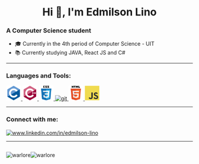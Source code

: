 <style>
    #conteudo{
      display: flex;
  }
    .item{
      justify-content: space-around;
  }
 </style>
<h1 align="center">Hi 👋, I'm Edmilson Lino</h1>
<h3 align="left">A Computer Science student</h3>

- 🎓 Currently in the 4th period of Computer Science - UIT
- 📚 Currently studying JAVA, React JS and C#

<hr>
<h3 align="left">Languages and Tools:</h3>
<p align="left"> <a href="https://www.cprogramming.com/" target="_blank"> <img src="https://raw.githubusercontent.com/devicons/devicon/master/icons/c/c-original.svg" alt="c" width="40" height="40"/> </a> <a href="https://www.w3schools.com/cpp/" target="_blank"> <img src="https://raw.githubusercontent.com/devicons/devicon/master/icons/cplusplus/cplusplus-original.svg" alt="cplusplus" width="40" height="40"/> </a> <a href="https://www.w3schools.com/css/" target="_blank"> <img src="https://raw.githubusercontent.com/devicons/devicon/master/icons/css3/css3-original-wordmark.svg" alt="css3" width="40" height="40"/> </a> <a href="https://git-scm.com/" target="_blank"> <img src="https://www.vectorlogo.zone/logos/git-scm/git-scm-icon.svg" alt="git" width="40" height="40"/> </a> <a href="https://www.w3.org/html/" target="_blank"> <img src="https://raw.githubusercontent.com/devicons/devicon/master/icons/html5/html5-original-wordmark.svg" alt="html5" width="40" height="40"/> </a> <a href="https://developer.mozilla.org/en-US/docs/Web/JavaScript" target="_blank"> <img src="https://raw.githubusercontent.com/devicons/devicon/master/icons/javascript/javascript-original.svg" alt="javascript" width="40" height="40"/> </a> </p>
<hr>
<h3 align="left">Connect with me:</h3>
<p align="left">
<a href="https://linkedin.com/in/www.linkedin.com/in/edmilson-lino" target="blank"><img align="center" src="https://raw.githubusercontent.com/rahuldkjain/github-profile-readme-generator/master/src/images/icons/Social/linked-in-alt.svg" alt="www.linkedin.com/in/edmilson-lino" height="30" width="40" /></a>
</p>
<hr>
<div id="conteudo">
  <p class="item"><img align="left" src="https://github-readme-stats.vercel.app/api/top-langs?username=warlore&show_icons=true&locale=en&layout=compact" alt="warlore" /></p>

  <p class="item"><img align="right" src="https://github-readme-stats.vercel.app/api?username=warlore&show_icons=true&locale=en" alt="warlore" widht="110px"/></p>
</div>
